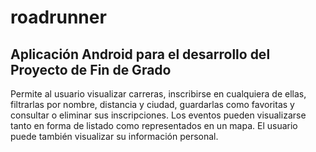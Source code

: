 # roadrunner
## Aplicación Android para el desarrollo del Proyecto de Fin de Grado
Permite al usuario visualizar carreras, inscribirse en cualquiera de ellas, filtrarlas por nombre, distancia y ciudad, guardarlas como favoritas y consultar o eliminar sus inscripciones.
Los eventos pueden visualizarse tanto en forma de listado como representados en un mapa.
El usuario puede también visualizar su información personal. 
